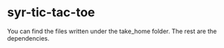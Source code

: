 # syr-tic-tac-toe
You can find the files written under the take_home folder. The rest are the dependencies.
